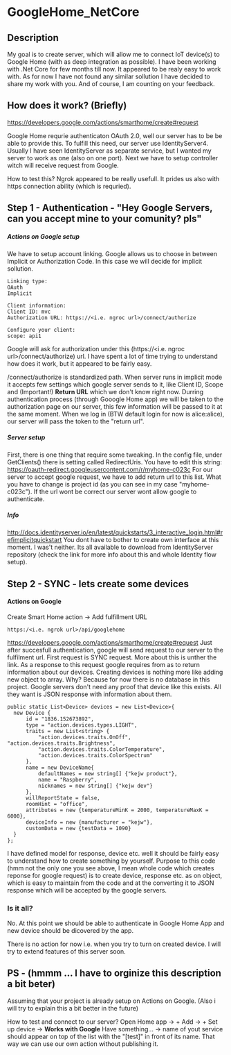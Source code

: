 # GoogleHome_NetCore

## Description

My goal is to create server, which will allow me to connect IoT device(s) to Google Home (with as deep integration as possible).
I have been working with .Net Core for few months till now. It appeared to be realy easy to work with. As for now I have not found 
any similar sollution I have decided to share my work with you. And of course, I am counting on your feedback.

## How does it work? (Briefly)

https://developers.google.com/actions/smarthome/create#request

Google Home requrie authenticaton OAuth 2.0, well our server has to be be able to provide this.
To fulfill this need, our server use IdentityServer4. Usually I have seen IdentityServer as separate service, 
but I wanted my server to work as one (also on one port).
Next we have to setup controller witch will receive request from Google.

How to test this? Ngrok appeared to be really usefull. It prides us also with https connection ability (which is requried). 

## Step 1 - Authentication - "Hey Google Servers, can you accept mine to your comunity? pls"

##### Actions on Google setup

We have to setup account linking. Google allows us to choose in between Implicit or Authorization Code. In this case we will 
decide for implicit sollution. 

```
Linking type:
OAuth
Implicit

Client information: 
Client ID: mvc
Authorization URL: https://<i.e. ngroc url>/connect/authorize

Configure your client:
scope: api1
```

Google will ask for authorization under this (https://<i.e. ngroc url>/connect/authorize) url. I have spent a lot of time trying to understand how does it work,
but it appeared to be fairly easy. 

/connect/authorize is standardized path. When server runs in implicit mode it accepts few settings which google server sends to it,
like Client ID, Scope and (Important!) **Return URL** which we don't know right now.
Durring authentication process (through Gooogle Home app) we will be taken to the authorization page on our server,
this few information will be passed to it at the same moment. When we log in (BTW default login for now is alice:alice), 
our server will pass the token to the "return url".

##### Server setup

First, there is one thing that require some tweaking. 
In the config file, under GetClients() there is setting called RedirectUris. 
You have to edit this string:
https://oauth-redirect.googleusercontent.com/r/myhome-c023c
For our server to accept google request, we have to add return url to this list. What you have to change is project id
(as you can see in my case "myhome-c023c"). If the url wont be correct our server wont allow google to authenticate.

##### Info

http://docs.identityserver.io/en/latest/quickstarts/3_interactive_login.html#refimplicitquickstart
You dont have to bother to create own interface at this moment. I was't neither. Its all available to download from
IdentityServer repository (check the link for more info about this and whole Identity flow setup).

## Step 2 - SYNC - lets create some devices

#### Actions on Google 
Create Smart Home action -> Add fulfillment URL
```
https:/<i.e. ngrok url>/api/googlehome
```


https://developers.google.com/actions/smarthome/create#request
Just after succesfull authentication, google will send request to our server to the fulfilment url. First request is SYNC request. More about this is unther the link. As a response to this request google requires from as to return information 
about our devices. Creating devices is nothing more like adding new object to array. Why? Because for now there is no database in this project. Google servers don't need any proof that device like this exists. All they want is JSON response with information about them. 
```
public static List<Device> devices = new List<Device>{
  new Device {
      id = "1836.152673892",
      type = "action.devices.types.LIGHT",
      traits = new List<string> {
          "action.devices.traits.OnOff", "action.devices.traits.Brightness",
          "action.devices.traits.ColorTemperature",
          "action.devices.traits.ColorSpectrum"
      },
      name = new DeviceName{
          defaultNames = new string[] {"kejw product"},
          name = "Raspberry",
          nicknames = new string[] {"kejw dev"}
      },
      willReportState = false,
      roomHint = "office",
      attributes = new {temperatureMinK = 2000, temperatureMaxK = 6000},
      deviceInfo = new {manufacturer = "kejw"},
      customData = new {testData = 1090}
  }
};
```
I have defined model for response, device etc. well it should be fairly easy to understand how to create something by yourself. 
Purpose to this code (hmm not the only one you see above, I mean whole code which creates reponse for google request) is to create device, response etc. as on object, which is easy to maintain from the code and at the converting it to JSON response which will be accepted by the google servers.

### Is it all? 

No. At this point we should be able to authenticate in Google Home App and new device should be dicovered by the app.

There is no action for now i.e. when you try to turn on created device.
I will try to extend features of this server soon.

## PS - (hmmm ... I have to orginize this description a bit beter)

Assuming that your project is already setup on Actions on Google. (Also i will try to explain this a bit better in the future)

How to test and connect to our server?
Open Home app -> + Add -> + Set up device -> **Works with Google** Have something... -> name of yout service should appear on top of the list with the "[test]" in front of its name. That way we can use our own action without publishing it. 










